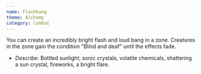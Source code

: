```yaml
---
name: Flashbang
theme: Alchemy
category: Combat
---
```


You can create an incredibly bright flash and loud bang in a zone. Creatures in the zone gain the condition "Blind and deaf" until the effects fade. 

* *Describe*: Bottled sunlight, sonic crystals, volatile chemicals, shattering a sun crystal, fireworks, a bright flare.